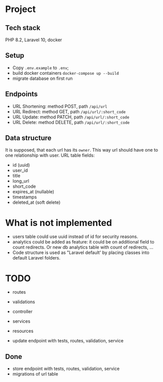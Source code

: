# Project

## Tech stack
PHP 8.2, Laravel 10, docker

## Setup
* Copy `.env.example` to `.env`;
* build docker containers `docker-compose up --build`
* migrate database on first run 

## Endpoints
* URL Shortening: method POST, path `/api/url`
* URL Redirect: method GET, path `/api/url/:short_code`
* URL Update: method PATCH, path `/api/url/:short_code`
* URL Delete: method DELETE, path `/api/url/:short_code`

## Data structure
It is supposed, that each url has its `owner`. This way url should have one to one relationship with user.
URL table fields:
- id (uuid)
- user_id
- title
- long_url
- short_code
- expires_at (nullable)
- timestamps
- deleted_at (soft delete)

# What is not implemented
* users table could use uuid instead of id for security reasons.
* analytics could be added as feature: it could be on additional field to count redirects. Or new db analytics table with count of redirects, ...
* Code structure is used as "Laravel default' by placing classes into default Laravel folders.

# TODO
* routes
* validations
* controller
* services
* resources

* update endpoint with tests, routes, validation, service

## Done
* store endpoint with tests, routes, validation, service
* migrations of url table